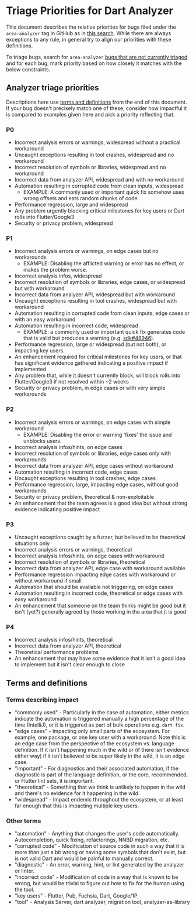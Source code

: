 # Triage Priorities for Dart Analyzer

This document describes the relative priorities for bugs filed under the
`area-analyzer` tag in GitHub as in
[this search](https://github.com/dart-lang/sdk/issues?q=is%3Aopen+is%3Aissue+label%3Aarea-analyzer).
While there are always exceptions to any rule, in general try to align our
priorities with these definitions.

To triage bugs, search for `area-analyzer`
[bugs that are not currently triaged](https://github.com/dart-lang/sdk/issues?q=is%3Aopen+is%3Aissue+label%3Aarea-analyzer+-label%3AP0+-label%3AP1+-label%3AP2+-label%3AP3+-label%3AP4)
and for each bug, mark priority based on how closely it matches with the below
constraints.

## Analyzer triage priorities

Descriptions here use [terms and definitions](#terms-and-definitions) from the
end of this document.  If your bug doesn't precisely match one of these,
consider how impactful it is compared to examples given here and pick a priority
reflecting that.

### P0

* Incorrect analysis errors or warnings, widespread without a practical
  workaround
* Uncaught exceptions resulting in tool crashes, widespread and no workaround
* Incorrect resolution of symbols or libraries, widespread and no workaround
* Incorrect data from analyzer API, widespread and with no workaround
* Automation resulting in corrupted code from clean inputs, widespread
  * EXAMPLE: A commonly used or important quick fix somehow uses wrong
    offsets and eats random chunks of code.
* Performance regression, large and widespread
* Any problem urgently blocking critical milestones for key users or Dart rolls
  into Flutter/Google3
* Security or privacy problem, widespread

### P1

* Incorrect analysis errors or warnings, on edge cases but no workarounds
  * EXAMPLE: Disabling the afflicted warning or error has no effect, or makes
    the problem worse.
* Incorrect analysis infos, widespread
* Incorrect resolution of symbols or libraries, edge cases, or widespread but
  with workaround
* Incorrect data from analyzer API, widespread but with workaround
* Uncaught exceptions resulting in tool crashes, widespread but with workaround
* Automation resulting in corrupted code from clean inputs, edge cases or with
  an easy workaround
* Automation resulting in incorrect code, widespread
  * EXAMPLE: a commonly used or important quick fix generates code that is
    valid but produces a warning (e.g. [sdk#48946](https://github.com/dart-lang/sdk/issues/48946)).
* Performance regression, large or widespread (but not both), or impacting key
  users.
* An enhancement required for critical milestones for key users, or that has
  significant evidence gathered indicating a positive impact if implemented
* Any problem that, while it doesn't currently block, will block rolls into
  Flutter/Google3 if not resolved within ~2 weeks
* Security or privacy problem, in edge cases or with very simple workarounds

### P2

* Incorrect analysis errors or warnings, on edge cases with simple workaround
  * EXAMPLE: Disabling the error or warning 'fixes' the issue and unblocks
    users.
* Incorrect analysis infos/hints, on edge cases
* Incorrect resolution of symbols or libraries, edge cases only with workarounds
* Incorrect data from analyzer API, edge cases without workaround
* Automation resulting in incorrect code, edge cases
* Uncaught exceptions resulting in tool crashes, edge cases
* Performance regression, large, impacting edge cases, without good workarounds
* Security or privacy problem, theoretical & non-exploitable
* An enhancement that the team agrees is a good idea but without strong evidence
  indicating positive impact

### P3

* Uncaught exceptions caught by a fuzzer, but believed to be theoretical
  situations only
* Incorrect analysis errors or warnings, theoretical
* Incorrect analysis infos/hints, on edge cases with workaround
* Incorrect resolution of symbols or libraries, theoretical
* Incorrect data from analyzer API, edge case with workaround available
* Performance regression impacting edge cases with workaround or without
  workaround if small
* Automation that should be available not triggering, on edge cases
* Automation resulting in incorrect code, theoretical or edge cases with easy
  workaround
* An enhancement that someone on the team thinks might be good but it isn't
  (yet?) generally agreed by those working in the area that it is good

### P4

* Incorrect analysis infos/hints, theoretical
* Incorrect data from analyzer API, theoretical
* Theoretical performance problems
* An enhancement that may have some evidence that it isn't a good idea to
  implement but it isn't clear enough to close

## Terms and definitions

### Terms describing impact

* "commonly used" - Particularly in the case of automation, either metrics
  indicate the automation is triggered manually a high percentage of the time
  (IntelliJ), or it is triggered as part of bulk operations e.g. `dart fix`.
* "edge cases" - Impacting only small parts of the ecosystem.  For example,
  one package, or one key user with a workaround.  Note this is an edge case
  from the perspective of the ecosystem vs. language definition.  If it isn't
  happening much in the wild or (if there isn't evidence either way) if it
  isn't believed to be super likely in the wild, it is an edge case.
* "important" - For diagnostics and their associated automation, if the
  diagnostic is part of the language definition, or the core, recommended, or
  Flutter lint sets, it is important.
* "theoretical" - Something that we think is unlikely to happen in the wild
  and there's no evidence for it happening in the wild.
* "widespread" - Impact endemic throughout the ecosystem, or at least far
  enough that this is impacting multiple key users.

### Other terms

* "automation" - Anything that changes the user's code automatically.
  Autocompletion, quick fixing, refactorings, NNBD migration, etc.
* "corrupted code" - Modification of source code in such a way that it is
  more than just a bit wrong or having some symbols that don't exist, but is
  not valid Dart and would be painful to manually correct.
* "diagnostic" - An error, warning, hint, or lint generated by the analyzer
  or linter.
* "incorrect code" - Modification of code in a way that is known to be wrong,
  but would be trivial to figure out how to fix for the human using the tool.
* "key users" - Flutter, Pub, Fuchsia, Dart, Google/1P
* "tool" - Analysis Server, dart analyzer, migration tool, analyzer-as-library
